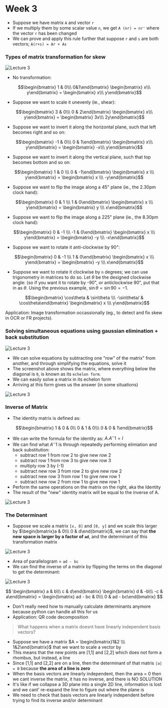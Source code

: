 # Week 3 

* Suppose we have matrix `A` and vector `r`
* If we multiply them by some scalar value `n`, we get `A (nr) = nr'` where the vector `r` has been changed 
* We can prove and apply this rule further that suppose `r` and `s` are both vectors; `A(r+s) = Ar + As`

### Types of matrix transformation for skew

![Lecture 3](imgs/w3_lect1.png)

* No transformation:

$$\begin{bmatrix} 1 & 0\\\ 0&1\end{bmatrix} 
\begin{bmatrix} x\\\ y\end{bmatrix} = 
\begin{bmatrix} x\\\ y\end{bmatrix}$$

* Suppose we want to scale it unevenly (ie., shear): 

$$\begin{bmatrix} 3 & 0\\\ 0 & 2\end{bmatrix}
\begin{bmatrix} x\\\ y\end{bmatrix} = 
\begin{bmatrix} 3x\\\ 2y\end{bmatrix}$$

* Suppose we want to invert it along the horizontal plane, such that left becomes right and so on: 

$$\begin{bmatrix} -1 & 0\\\ 0 & 1\end{bmatrix}
\begin{bmatrix} x\\\ y\end{bmatrix} = 
\begin{bmatrix} -x\\\ y\end{bmatrix}$$

* Suppose we want to invert it along the vertical plane, such that top becomes bottom and so on: 

$$\begin{bmatrix} 1 & 0 \\\ 0 & -1\end{bmatrix}
\begin{bmatrix} x \\\ y\end{bmatrix} = 
\begin{bmatrix} x \\\ -y\end{bmatrix}$$

* Suppose we want to flip the image along a 45" plane (ie., the 2.30pm clock hand):

$$\begin{bmatrix} 0 & 1 \\\ 1 & 0\end{bmatrix}
\begin{bmatrix} x \\\ y\end{bmatrix} = 
\begin{bmatrix} y \\\ x\end{bmatrix}$$

* Suppose we want to flip the image along a 225" plane (ie., the 8.30pm clock hand):

$$\begin{bmatrix} 0 & -1 \\\ -1 & 0\end{bmatrix}
\begin{bmatrix} x \\\ y\end{bmatrix} = 
\begin{bmatrix} -y \\\ -x\end{bmatrix}$$

* Suppose we want to rotate it anti-clockwise by 90": 

$$\begin{bmatrix} 0 & -1 \\\ 1 & 0\end{bmatrix}
\begin{bmatrix} x \\\ y\end{bmatrix} = 
\begin{bmatrix} -y \\\ x\end{bmatrix}$$

* Suppose we want to rotate it clockwise by `n` degrees; we can use trigonometry in matrices to do so. Let $\theta$ be the designed clockwise angle: (so if you want it to rotate by -90", or anticlockwise 90", put that in as $\theta$. Using the previous example, 
$\sin\theta = \sin 90 = -1$. 

$$\begin{bmatrix} \cos\theta & \sin\theta \\\ 
-\sin\theta/ & \cos\theta\end{bmatrix}
\begin{bmatrix} x \\\ y\end{bmatrix}$$

Application: Image transformation occassionally (eg., to detect and fix skew in OCR or FR projects). 

### Solving simultaneous equations using gaussian elimination + back substitution

![Lecture 3](imgs/w3_lect2.png)

* We can solve equations by subtracting one "row" of the matrix" from another, and through simplifying the equations, solve it
* The screenshot above shows the matrix, where everything below the diagonal is `0`, is known as its `echelon form`. 
* We can easily solve a matrix in its echelon form 
* Arriving at this form gives us the answer (in some situations)

![Lecture 3](imgs/w3_lect3.png)

### Inverse of Matrix

* The identity matrix is defined as: 

$$\begin{bmatrix} 1 & 0 & 0\\ 0 & 1 & 0\\\
0 & 0 & 1\end{bmatrix}$$

* We can write the formula for the identity as: $A . A^-1 = I$
* We can find what $A^-1$ is through repeatedly performing elimiation and back substitution: 
	* subtract row 1 from row 2 to give new row 2  
	* subtract row 1 from row 3 to give new row 3 
	* multiply row 3 by (-1)
	* subtract new row 3 from row 2 to give new row 2 
	* subtract new row 3 from row 1 to give new row 1 
	* subtract new row 2 from row 1 to give new row 1 
* Perform the same operations on the matrix on the right, aka the Identity
* The result of the "new" identity matrix will be equal to the inverse of A.  

![Lecture 3](imgs/w3_lect4.png)

### The Determinant

* Suppose we scale a matrix `[x, 0]` and `[0, y]` and we scale this larger by $\begin{bmatrix}a & 0\\\ 0 & d\end{bmatrix}$, we can say that **the new space is larger by a factor of `ad`**, and the determinant of this transformation matrix

![Lecture 3](imgs/w3_lect5.png)

* Area of parallelogram = `ad - bc` 
* We can find the inverse of a matrix by flipping the terms on the diagonal to get the determinant: 

![Lecture 3](imgs/w3_lect6.png)

$$
\begin{bmatrix} a & b\\\ c & d\end{bmatrix}
\begin{bmatrix} d & -b\\\ -c & a\end{bmatrix} = 
\begin{bmatrix} ad - bc & 0\\\ 0 & ad - bc\end{bmatrix}
$$

* Don't really need how to manually calculate determinants anymore because python can handle all this for us
* Application: QR code decomposition 

> What happens when a matrix doesnt have linearly independent basis vectors? 

* Suppose we have a matrix $A = \begin{bmatrix}1&2 \\\ 1&2\end{bmatrix}$ that we want to scale a vector by 
* This means that the new points are [1,1] and [2,2] which does not form a rhombus, but instead, a line 
* Since [1,1] and [2,2] are on a line, then the determinant of that matris `|a| = 0` because **the area of a line is zero** 
* When the basis vectors are linearly independent, then the area = 0 then we cant inverse the matrix, it has no inverse, and there is NO SOLUTION 
* It's like if we collapse a 3D plane into a single 2D line, information is lost and we cant' re-expand the line to figure out where the plane is 
* We need to check that basis vectors are linearly independent before trying to find its inverse and/or determinant